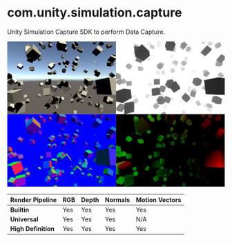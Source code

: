 # com.unity.simulation.capture

Unity Simulation Capture SDK to perform Data Capture.

![](Documentation~/Images/Captures.png)

|Render Pipeline |RGB|Depth|Normals|Motion Vectors|
|-|--------|-|-|-|
|**Builtin**|Yes|Yes|Yes|Yes|
|**Universal**|Yes|Yes|Yes|N/A|
|**High Definition**|Yes|Yes|Yes|Yes|
